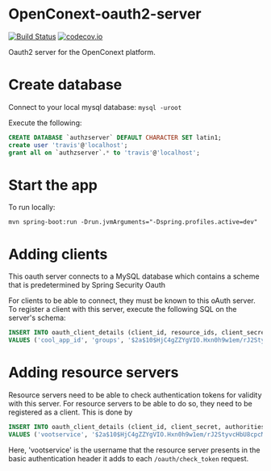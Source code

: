 # OpenConext-oauth2-server

[![Build Status](https://travis-ci.org/OpenConext/OpenConext-authorization-server.svg)](https://travis-ci.org/OpenConext/OpenConext-authorization-server)
[![codecov.io](https://codecov.io/github/OpenConext/OpenConext-authorization-server/coverage.svg)](https://codecov.io/github/OpenConext/OpenConext-authorization-server)

Oauth2 server for the OpenConext platform.

# Create database

Connect to your local mysql database: `mysql -uroot`

Execute the following:

```sql
CREATE DATABASE `authzserver` DEFAULT CHARACTER SET latin1;
create user 'travis'@'localhost';
grant all on `authzserver`.* to 'travis'@'localhost';
```

# Start the app

To run locally:

`mvn spring-boot:run -Drun.jvmArguments="-Dspring.profiles.active=dev"`


# Adding clients
This oauth server connects to a MySQL database which contains a scheme that is predetermined by Spring Security Oauth

For clients to be able to connect, they must be known to this oAuth server. To register a client
with this server, execute the following SQL on the server's schema:

```sql
INSERT INTO oauth_client_details (client_id, resource_ids, client_secret, scope, authorized_grant_types)
VALUES ('cool_app_id', 'groups', '$2a$10$HjC4gZZYgVIO.Hxn0h9w1em/rJ2StyvcHbU8cpcMUK5D8OIL.Zv.e', 'read','implicit,authorization_code,refresh_token');
```

# Adding resource servers
Resource servers need to be able to check authentication tokens for validity with this server.
For resource servers to be able to do so, they need to be registered as a client. This is done by

```sql
INSERT INTO oauth_client_details (client_id, client_secret, authorities)
VALUES ('vootservice', '$2a$10$HjC4gZZYgVIO.Hxn0h9w1em/rJ2StyvcHbU8cpcMUK5D8OIL.Zv.e','ROLE_TOKEN_CHECKER');
```

Here, 'vootservice' is the username that the resource server presents in the basic authentication header it adds to each `/oauth/check_token` request.
